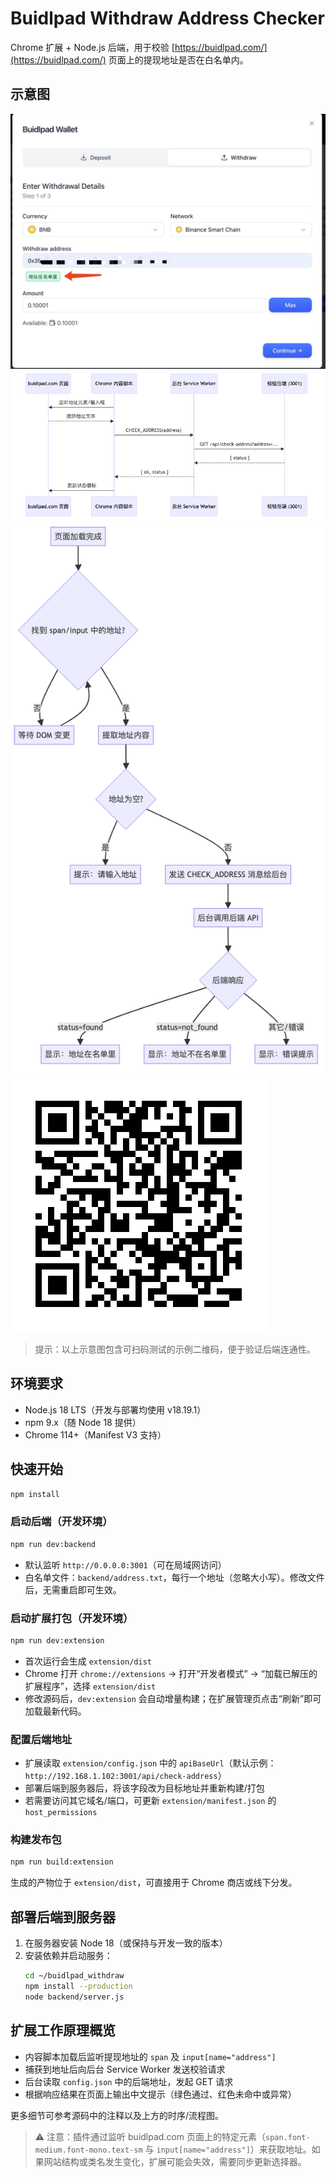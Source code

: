 # Buidlpad Withdraw Address Checker

Chrome 扩展 + Node.js 后端，用于校验 [https://buidlpad.com/](https://buidlpad.com/) 页面上的提现地址是否在白名单内。

## 示意图
![页面效果示例](效果图/1.jpg)
![交互时序图](效果图/01_交互时序图.png)
![逻辑流程图](效果图/02_逻辑流程图.png)
![API 示例二维码](效果图/03_API示例二维码.png)

> 提示：以上示意图包含可扫码测试的示例二维码，便于验证后端连通性。

## 环境要求

- Node.js 18 LTS（开发与部署均使用 v18.19.1）
- npm 9.x（随 Node 18 提供）
- Chrome 114+（Manifest V3 支持）

## 快速开始

```bash
npm install
```

### 启动后端（开发环境）

```bash
npm run dev:backend
```

- 默认监听 `http://0.0.0.0:3001`（可在局域网访问）
- 白名单文件：`backend/address.txt`，每行一个地址（忽略大小写）。修改文件后，无需重启即可生效。

### 启动扩展打包（开发环境）

```bash
npm run dev:extension
```

- 首次运行会生成 `extension/dist`
- Chrome 打开 `chrome://extensions` → 打开“开发者模式” → “加载已解压的扩展程序”，选择 `extension/dist`
- 修改源码后，`dev:extension` 会自动增量构建；在扩展管理页点击“刷新”即可加载最新代码。

### 配置后端地址

- 扩展读取 `extension/config.json` 中的 `apiBaseUrl`（默认示例：`http://192.168.1.102:3001/api/check-address`）
- 部署后端到服务器后，将该字段改为目标地址并重新构建/打包
- 若需要访问其它域名/端口，可更新 `extension/manifest.json` 的 `host_permissions`

### 构建发布包

```bash
npm run build:extension
```

生成的产物位于 `extension/dist`，可直接用于 Chrome 商店或线下分发。

## 部署后端到服务器

1. 在服务器安装 Node 18（或保持与开发一致的版本）
2. 安装依赖并启动服务：
   ```bash
   cd ~/buidlpad_withdraw
   npm install --production
   node backend/server.js
   ```

## 扩展工作原理概览

- 内容脚本加载后监听提现地址的 `span` 及 `input[name="address"]`
- 捕获到地址后向后台 Service Worker 发送校验请求
- 后台读取 `config.json` 中的后端地址，发起 GET 请求
- 根据响应结果在页面上输出中文提示（绿色通过、红色未命中或异常）

更多细节可参考源码中的注释以及上方的时序/流程图。

> ⚠️ 注意：插件通过监听 buidlpad.com 页面上的特定元素（`span.font-medium.font-mono.text-sm` 与 `input[name="address"]`）来获取地址。如果网站结构或类名发生变化，扩展可能会失效，需要同步更新选择器。
